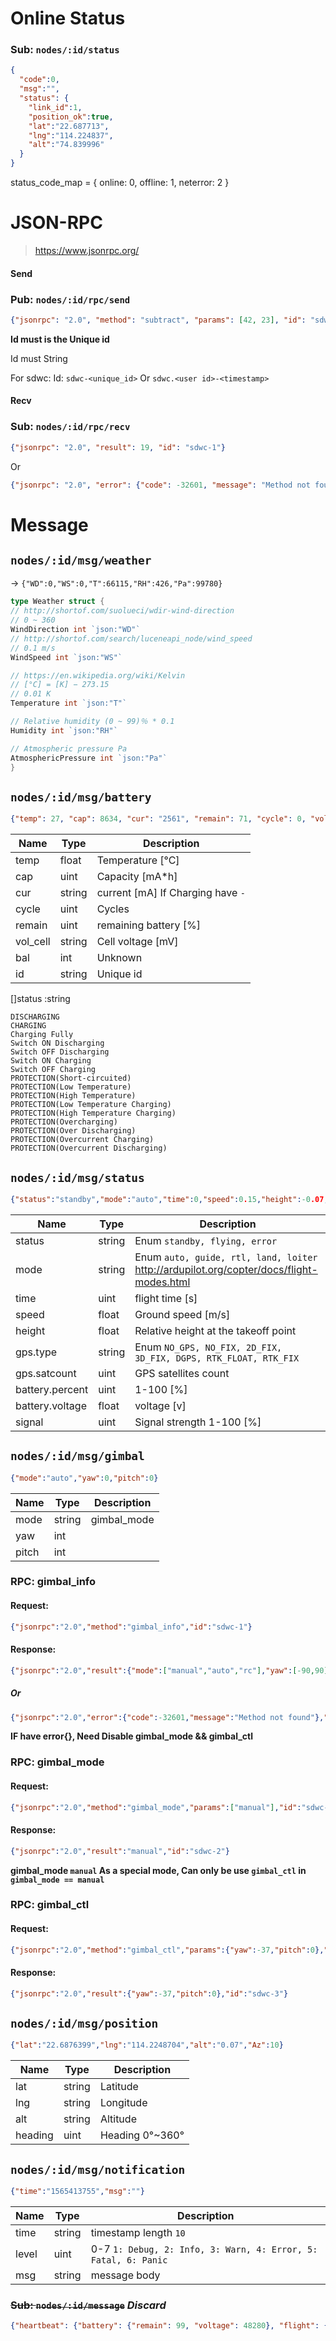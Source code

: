 # Online Status

### Sub: `nodes/:id/status`
```json
{
  "code":0,
  "msg":"",
  "status": {
    "link_id":1,
    "position_ok":true,
    "lat":"22.687713",
    "lng":"114.224837",
    "alt":"74.839996"
  }
}
```

status_code_map = {
  online: 0,
  offline: 1,
  neterror: 2
}

# JSON-RPC
> https://www.jsonrpc.org/

#### Send
### Pub: `nodes/:id/rpc/send`
```json
{"jsonrpc": "2.0", "method": "subtract", "params": [42, 23], "id": "sdwc-1"}
```

**Id must is the Unique id**

Id must String

For sdwc:
Id: `sdwc-<unique_id>` Or `sdwc.<user id>-<timestamp>`

#### Recv
### Sub: `nodes/:id/rpc/recv`
```json
{"jsonrpc": "2.0", "result": 19, "id": "sdwc-1"}
```

Or

```json
{"jsonrpc": "2.0", "error": {"code": -32601, "message": "Method not found"}, "id": "sdwc-1"}
```


# Message
## `nodes/:id/msg/weather`
-> `{"WD":0,"WS":0,"T":66115,"RH":426,"Pa":99780}`
```go
type Weather struct {
// http://shortof.com/suolueci/wdir-wind-direction
// 0 ~ 360
WindDirection int `json:"WD"`
// http://shortof.com/search/luceneapi_node/wind_speed
// 0.1 m/s
WindSpeed int `json:"WS"`

// https://en.wikipedia.org/wiki/Kelvin
// [°C] = [K] − 273.15
// 0.01 K
Temperature int `json:"T"`

// Relative humidity (0 ~ 99)％ * 0.1
Humidity int `json:"RH"`

// Atmospheric pressure Pa
AtmosphericPressure int `json:"Pa"`
}
```

## `nodes/:id/msg/battery`
```json
{"temp": 27, "cap": 8634, "cur": "2561", "remain": 71, "cycle": 0, "vol_cell": "3941/3948/3944/3945/3943/3942", "status": ["Switch OFF Discharging", "Switch OFF Charging"], "bal": 0, "id": "591906111641001"}
```

Name | Type | Description
---- | ---- | -----------
temp | float| Temperature [°C]
cap  | uint | Capacity [mA*h]
cur  | string | current [mA] If Charging have `-`
cycle| uint | Cycles
remain|uint | remaining battery [%]
vol_cell| string | Cell voltage [mV]
bal | int | Unknown
id  | string | Unique id


[]status :string
```
DISCHARGING
CHARGING
Charging Fully
Switch ON Discharging
Switch OFF Discharging
Switch ON Charging
Switch OFF Charging
PROTECTION(Short-circuited)
PROTECTION(Low Temperature)
PROTECTION(High Temperature)
PROTECTION(Low Temperature Charging)
PROTECTION(High Temperature Charging)
PROTECTION(Overcharging)
PROTECTION(Over Discharging)
PROTECTION(Overcurrent Charging)
PROTECTION(Overcurrent Discharging)
```


## `nodes/:id/msg/status`
```json
{"status":"standby","mode":"auto","time":0,"speed":0.15,"height":-0.07,"gps":{"type":"RTK_FIX","satcount":10},"battery":{"percent":100,"voltage":12.59},"signal":50}
```

Name | Type   | Description
---- | ------ | -----------
status|string | Enum `standby, flying, error`
mode | string | Enum `auto, guide, rtl, land, loiter` http://ardupilot.org/copter/docs/flight-modes.html
time | uint   | flight time [s]
speed| float  | Ground speed [m/s]
height| float | Relative height at the takeoff point
gps.type|string| Enum `NO_GPS, NO_FIX, 2D_FIX, 3D_FIX, DGPS, RTK_FLOAT, RTK_FIX`
gps.satcount| uint  | GPS satellites count
battery.percent| uint | 1-100 [%]
battery.voltage| float  | voltage [v]
signal| uint  | Signal strength 1-100 [%]


## `nodes/:id/msg/gimbal`
```json
{"mode":"auto","yaw":0,"pitch":0}
```

Name | Type   | Description
---- | ------ | -----------
mode | string | gimbal_mode
yaw  | int    |
pitch| int    |

### RPC: gimbal_info
#### Request:
```json
{"jsonrpc":"2.0","method":"gimbal_info","id":"sdwc-1"}
```
#### Response:
```json
{"jsonrpc":"2.0","result":{"mode":["manual","auto","rc"],"yaw":[-90,90],"pitch":[-90,45]},"id":"sdwc-1"}
```
##### Or
```json
{"jsonrpc":"2.0","error":{"code":-32601,"message":"Method not found"},"id":"sdwc-1"}
```
**IF have error{}, Need Disable gimbal_mode && gimbal_ctl**


### RPC: gimbal_mode
#### Request:
```json
{"jsonrpc":"2.0","method":"gimbal_mode","params":["manual"],"id":"sdwc-2"}
```
#### Response:
```json
{"jsonrpc":"2.0","result":"manual","id":"sdwc-2"}
```
**gimbal_mode `manual` As a special mode, Can only be use `gimbal_ctl` in `gimbal_mode == manual`**

### RPC: gimbal_ctl
#### Request:
```json
{"jsonrpc":"2.0","method":"gimbal_ctl","params":{"yaw":-37,"pitch":0},"id":"sdwc-3"}
```
#### Response:
```json
{"jsonrpc":"2.0","result":{"yaw":-37,"pitch":0},"id":"sdwc-3"}
```


## `nodes/:id/msg/position`
```json
{"lat":"22.6876399","lng":"114.2248704","alt":"0.07","Az":10}
```

Name | Type   | Description
---- | ------ | -----------
lat  | string | Latitude
lng  | string | Longitude
alt  | string | Altitude
heading| uint | Heading 0°~360°


## `nodes/:id/msg/notification`
```json
{"time":"1565413755","msg":""}
```

Name | Type   | Description
---- | ------ | -----------
time | string | timestamp length `10`
level| uint   | 0-7 `1: Debug, 2: Info, 3: Warn, 4: Error, 5: Fatal, 6: Panic`
msg  | string | message body

### ~~Sub: `nodes/:id/message`~~ *Discard*
```json
{"heartbeat": {"battery": {"remain": 99, "voltage": 48280}, "flight": {"status": 3, "speed": 0.08756901323795319, "mode": 0, "time": "111"}, "gps": {"satellites": 4, "lat": 226878281, "height": 2.669999837875366, "type": 3, "lon": 1142245713}}}
```

